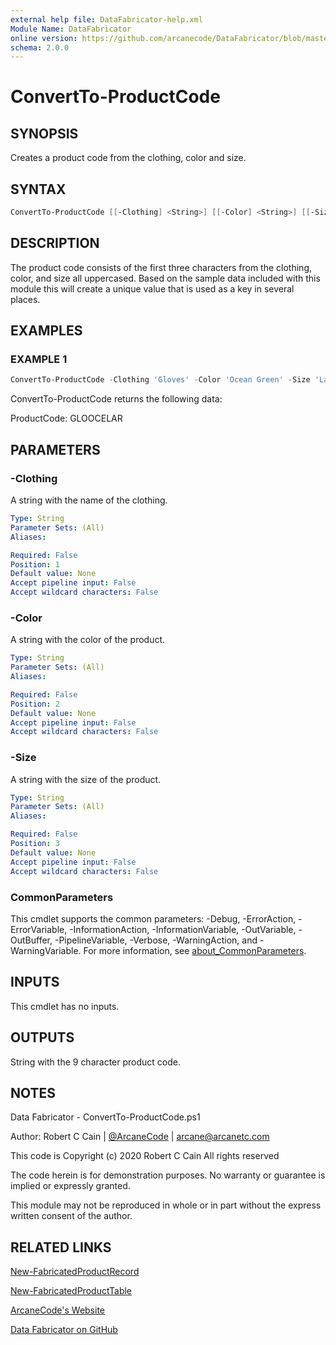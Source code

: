 ```yaml
---
external help file: DataFabricator-help.xml
Module Name: DataFabricator
online version: https://github.com/arcanecode/DataFabricator/blob/master/Documentation/New-FabricatedProductRecord.md
schema: 2.0.0
---
```


# ConvertTo-ProductCode

## SYNOPSIS

Creates a product code from the clothing, color and size.

## SYNTAX

```powershell
ConvertTo-ProductCode [[-Clothing] <String>] [[-Color] <String>] [[-Size] <String>] [<CommonParameters>]
```

## DESCRIPTION

The product code consists of the first three characters from the clothing, color, and size all uppercased.
Based on the sample data included with this module this will create a unique value that is used as a key in several places.

## EXAMPLES

### EXAMPLE 1

```powershell
ConvertTo-ProductCode -Clothing 'Gloves' -Color 'Ocean Green' -Size 'Large'
```

ConvertTo-ProductCode returns the following data:

ProductCode: GLOOCELAR

## PARAMETERS

### -Clothing

A string with the name of the clothing.

```yaml
Type: String
Parameter Sets: (All)
Aliases:

Required: False
Position: 1
Default value: None
Accept pipeline input: False
Accept wildcard characters: False
```

### -Color

A string with the color of the product.

```yaml
Type: String
Parameter Sets: (All)
Aliases:

Required: False
Position: 2
Default value: None
Accept pipeline input: False
Accept wildcard characters: False
```

### -Size

A string with the size of the product.

```yaml
Type: String
Parameter Sets: (All)
Aliases:

Required: False
Position: 3
Default value: None
Accept pipeline input: False
Accept wildcard characters: False
```

### CommonParameters

This cmdlet supports the common parameters: -Debug, -ErrorAction, -ErrorVariable, -InformationAction, -InformationVariable, -OutVariable, -OutBuffer, -PipelineVariable, -Verbose, -WarningAction, and -WarningVariable. For more information, see [about_CommonParameters](http://go.microsoft.com/fwlink/?LinkID=113216).

## INPUTS

This cmdlet has no inputs.

## OUTPUTS

String with the 9 character product code.

## NOTES

Data Fabricator - ConvertTo-ProductCode.ps1

Author: Robert C Cain | [@ArcaneCode](https://twitter.com/arcanecode) | arcane@arcanetc.com

This code is Copyright (c) 2020 Robert C Cain All rights reserved

The code herein is for demonstration purposes.
No warranty or guarantee is implied or expressly granted.

This module may not be reproduced in whole or in part without
the express written consent of the author.

## RELATED LINKS

[New-FabricatedProductRecord](https://github.com/arcanecode/DataFabricator/blob/master/Documentation/New-FabricatedProductRecord.md)

[New-FabricatedProductTable](https://github.com/arcanecode/DataFabricator/blob/master/Documentation/New-FabricatedProductTable.md)

[ArcaneCode's Website](http://arcanecode.me)

[Data Fabricator on GitHub](http://datafabricator.com)
